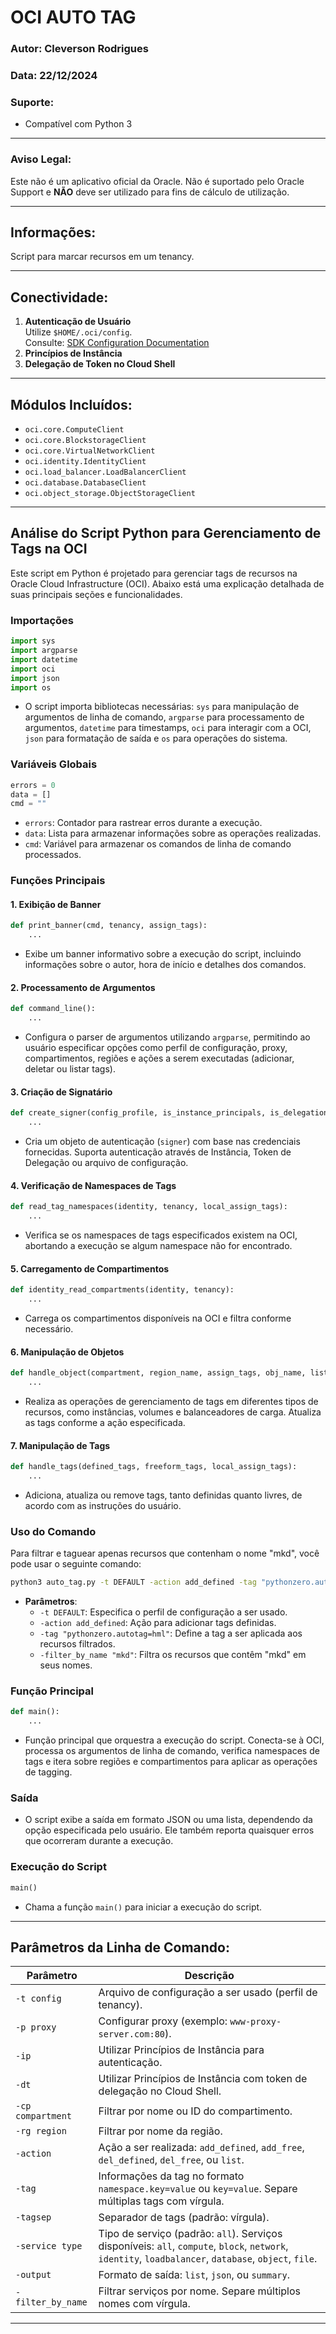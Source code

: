 # OCI AUTO TAG

### Autor: Cleverson Rodrigues  
### Data: 22/12/2024  

### Suporte:
- Compatível com Python 3

---

### **Aviso Legal:**
Este não é um aplicativo oficial da Oracle. Não é suportado pelo Oracle Support e **NÃO** deve ser utilizado para fins de cálculo de utilização.

---

## **Informações:**
Script para marcar recursos em um tenancy.

---

## **Conectividade:**
1. **Autenticação de Usuário**  
   Utilize `$HOME/.oci/config`.  
   Consulte: [SDK Configuration Documentation](https://docs.cloud.oracle.com/en-us/iaas/Content/API/Concepts/sdkconfig.htm)
2. **Princípios de Instância**  
3. **Delegação de Token no Cloud Shell**  

---

## **Módulos Incluídos:**
- `oci.core.ComputeClient`
- `oci.core.BlockstorageClient`
- `oci.core.VirtualNetworkClient`
- `oci.identity.IdentityClient`
- `oci.load_balancer.LoadBalancerClient`
- `oci.database.DatabaseClient`
- `oci.object_storage.ObjectStorageClient`

---

## **Análise do Script Python para Gerenciamento de Tags na OCI**

Este script em Python é projetado para gerenciar tags de recursos na Oracle Cloud Infrastructure (OCI). Abaixo está uma explicação detalhada de suas principais seções e funcionalidades.

### Importações

```python
import sys
import argparse
import datetime
import oci
import json
import os
```

- O script importa bibliotecas necessárias: `sys` para manipulação de argumentos de linha de comando, `argparse` para processamento de argumentos, `datetime` para timestamps, `oci` para interagir com a OCI, `json` para formatação de saída e `os` para operações do sistema.

### Variáveis Globais

```python
errors = 0
data = []
cmd = ""
```

- `errors`: Contador para rastrear erros durante a execução.
- `data`: Lista para armazenar informações sobre as operações realizadas.
- `cmd`: Variável para armazenar os comandos de linha de comando processados.

### Funções Principais

#### 1. Exibição de Banner

```python
def print_banner(cmd, tenancy, assign_tags):
    ...
```

- Exibe um banner informativo sobre a execução do script, incluindo informações sobre o autor, hora de início e detalhes dos comandos.

#### 2. Processamento de Argumentos

```python
def command_line():
    ...
```

- Configura o parser de argumentos utilizando `argparse`, permitindo ao usuário especificar opções como perfil de configuração, proxy, compartimentos, regiões e ações a serem executadas (adicionar, deletar ou listar tags).

#### 3. Criação de Signatário

```python
def create_signer(config_profile, is_instance_principals, is_delegation_token):
    ...
```

- Cria um objeto de autenticação (`signer`) com base nas credenciais fornecidas. Suporta autenticação através de Instância, Token de Delegação ou arquivo de configuração.

#### 4. Verificação de Namespaces de Tags

```python
def read_tag_namespaces(identity, tenancy, local_assign_tags):
    ...
```

- Verifica se os namespaces de tags especificados existem na OCI, abortando a execução se algum namespace não for encontrado.

#### 5. Carregamento de Compartimentos

```python
def identity_read_compartments(identity, tenancy):
    ...
```

- Carrega os compartimentos disponíveis na OCI e filtra conforme necessário.

#### 6. Manipulação de Objetos

```python
def handle_object(compartment, region_name, assign_tags, obj_name, list_object, update_object, update_modal_obj, availability_domains=None, namespace="", filter_by_name=""):
    ...
```

- Realiza as operações de gerenciamento de tags em diferentes tipos de recursos, como instâncias, volumes e balanceadores de carga. Atualiza as tags conforme a ação especificada.

#### 7. Manipulação de Tags

```python
def handle_tags(defined_tags, freeform_tags, local_assign_tags):
    ...
```

- Adiciona, atualiza ou remove tags, tanto definidas quanto livres, de acordo com as instruções do usuário.

### Uso do Comando

Para filtrar e taguear apenas recursos que contenham o nome "mkd", você pode usar o seguinte comando:

```bash
python3 auto_tag.py -t DEFAULT -action add_defined -tag "pythonzero.autotag=hml" -filter_by_name "mkd"
```
- **Parâmetros**:
  - `-t DEFAULT`: Especifica o perfil de configuração a ser usado.
  - `-action add_defined`: Ação para adicionar tags definidas.
  - `-tag "pythonzero.autotag=hml"`: Define a tag a ser aplicada aos recursos filtrados.
  - `-filter_by_name "mkd"`: Filtra os recursos que contêm "mkd" em seus nomes.

### Função Principal

```python
def main():
    ...
```

- Função principal que orquestra a execução do script. Conecta-se à OCI, processa os argumentos de linha de comando, verifica namespaces de tags e itera sobre regiões e compartimentos para aplicar as operações de tagging.

### Saída

- O script exibe a saída em formato JSON ou uma lista, dependendo da opção especificada pelo usuário. Ele também reporta quaisquer erros que ocorreram durante a execução.

### Execução do Script

```python
main()
```

- Chama a função `main()` para iniciar a execução do script.

---

## **Parâmetros da Linha de Comando:**

| Parâmetro        | Descrição                                                                                      |
|-------------------|----------------------------------------------------------------------------------------------|
| `-t config`       | Arquivo de configuração a ser usado (perfil de tenancy).                                      |
| `-p proxy`        | Configurar proxy (exemplo: `www-proxy-server.com:80`).                                       |
| `-ip`             | Utilizar Princípios de Instância para autenticação.                                          |
| `-dt`             | Utilizar Princípios de Instância com token de delegação no Cloud Shell.                      |
| `-cp compartment` | Filtrar por nome ou ID do compartimento.                                                     |
| `-rg region`      | Filtrar por nome da região.                                                                  |
| `-action`         | Ação a ser realizada: `add_defined`, `add_free`, `del_defined`, `del_free`, ou `list`.       |
| `-tag`            | Informações da tag no formato `namespace.key=value` ou `key=value`. Separe múltiplas tags com vírgula. |
| `-tagsep`         | Separador de tags (padrão: vírgula).                                                         |
| `-service type`   | Tipo de serviço (padrão: `all`). Serviços disponíveis: `all`, `compute`, `block`, `network`, `identity`, `loadbalancer`, `database`, `object`, `file`. |
| `-output`         | Formato de saída: `list`, `json`, ou `summary`.                                              |
| `-filter_by_name` | Filtrar serviços por nome. Separe múltiplos nomes com vírgula.                               |

---